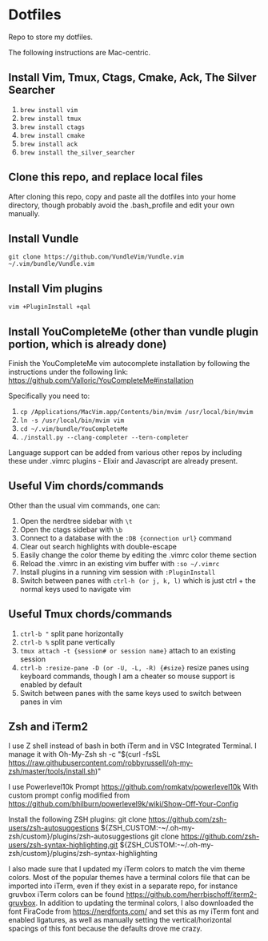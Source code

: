 # Dotfiles
Repo to store my dotfiles.

The following instructions are Mac-centric.

## Install Vim, Tmux, Ctags, Cmake, Ack, The Silver Searcher
1. `brew install vim`
2. `brew install tmux`
3. `brew install ctags`
4. `brew install cmake`
5. `brew install ack`
6. `brew install the_silver_searcher`

## Clone this repo, and replace local files
After cloning this repo, copy and paste all the dotfiles into your home directory, though probably avoid the .bash_profile and edit your own manually.

## Install Vundle
`git clone https://github.com/VundleVim/Vundle.vim ~/.vim/bundle/Vundle.vim`

## Install Vim plugins
`vim +PluginInstall +qal`

## Install YouCompleteMe (other than vundle plugin portion, which is already done)
Finish the YouCompleteMe vim autocomplete installation by following the instructions under the following link:
https://github.com/Valloric/YouCompleteMe#installation

Specifically you need to:
1. `cp /Applications/MacVim.app/Contents/bin/mvim /usr/local/bin/mvim`
2. `ln -s /usr/local/bin/mvim vim`
3. `cd ~/.vim/bundle/YouCompleteMe`
4. `./install.py --clang-completer --tern-completer`

Language support can be added from various other repos by including these under .vimrc plugins - Elixir and Javascript are already present.

## Useful Vim chords/commands
Other than the usual vim commands, one can:
1. Open the nerdtree sidebar with `\t`
2. Open the ctags sidebar with `\b`
3. Connect to a database with the `:DB {connection url}` command
4. Clear out search highlights with double-escape
5. Easily change the color theme by editing the .vimrc color theme section
6. Reload the .vimrc in an existing vim buffer with `:so ~/.vimrc`
7. Install plugins in a running vim session with `:PluginInstall`
8. Switch between panes with `ctrl-h (or j, k, l)` which is just ctrl + the normal keys used to navigate vim

## Useful Tmux chords/commands
1. `ctrl-b "` split pane horizontally
2. `ctrl-b %` split pane vertically
3. `tmux attach -t {session# or session name}` attach to an existing session
4. `ctrl-b :resize-pane -D (or -U, -L, -R) {#size}` resize panes using keyboard commands, though I am a cheater so mouse support is enabled by default
5. Switch between panes with the same keys used to switch between panes in vim

## Zsh and iTerm2
I use Z shell instead of bash in both iTerm and in VSC Integrated Terminal.  I manage it with Oh-My-Zsh
sh -c "$(curl -fsSL https://raw.githubusercontent.com/robbyrussell/oh-my-zsh/master/tools/install.sh)"

I use Powerlevel10k Prompt https://github.com/romkatv/powerlevel10k
With custom prompt config modified from https://github.com/bhilburn/powerlevel9k/wiki/Show-Off-Your-Config

Install the following ZSH plugins:
git clone https://github.com/zsh-users/zsh-autosuggestions ${ZSH_CUSTOM:-~/.oh-my-zsh/custom}/plugins/zsh-autosuggestions
git clone https://github.com/zsh-users/zsh-syntax-highlighting.git ${ZSH_CUSTOM:-~/.oh-my-zsh/custom}/plugins/zsh-syntax-highlighting

I also made sure that I updated my iTerm colors to match the vim theme colors.  Most of the popular themes have a terminal colors file that can be imported into iTerm, even if they exist in a separate repo, for instance gruvbox iTerm colors can be found https://github.com/herrbischoff/iterm2-gruvbox.  In addition to updating the terminal colors, I also downloaded the font FiraCode from https://nerdfonts.com/ and set this as my iTerm font and enabled ligatures, as well as manually setting the vertical/horizontal spacings of this font because the defaults drove me crazy.
